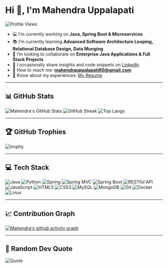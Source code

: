 # Hi 👋, I'm Mahendra Uppalapati

![Profile Views](https://komarev.com/ghpvc/?username=mahi123&label=Profile%20views&color=0e75b6&style=flat)

- 💻 I’m currently working on **Java, Spring Boot & Microservices**  
- 📚 I’m currently learning **Advanced Software Architecture Looping, Relational Database Design, Data Munging**  
- 🤝 I’m looking to collaborate on **Enterprise Java Applications & Full Stack Projects**  
- 📝 I occasionally share insights and code snippets on [LinkedIn](https://www.linkedin.com/in/mahi123/)  
- 📧 How to reach me: **mahendrauppalapati60@gmail.com**  
- 📄 Know about my experiences: [My Resume](https://drive.google.com/file/d/10aSHmnRoR5BLTfFg4XtwvZ5Qwi4FdumM/view?usp=sharing)  

---

## 📊 GitHub Stats

![Mahendra's GitHub Stats](https://github-readme-stats.vercel.app/api?username=mahi123&show_icons=true&theme=radical)
![GitHub Streak](https://github-readme-streak-stats.herokuapp.com/?user=mahi123&theme=radical)
![Top Langs](https://github-readme-stats.vercel.app/api/top-langs/?username=mahi123&layout=compact&theme=radical)

---

## 🏆 GitHub Trophies
![trophy](https://github-profile-trophy.vercel.app/?username=mahi123&theme=radical&margin-w=15&margin-h=15)

---

## 💻 Tech Stack
![Java](https://img.shields.io/badge/Java-ED8B00?style=for-the-badge&logo=openjdk&logoColor=white)
![Python](https://img.shields.io/badge/Python-3776AB?style=for-the-badge&logo=python&logoColor=white)
![Spring](https://img.shields.io/badge/Spring-6DB33F?style=for-the-badge&logo=spring&logoColor=white)
![Spring MVC](https://img.shields.io/badge/Spring%20MVC-6DB33F?style=for-the-badge&logo=spring&logoColor=white)
![Spring Boot](https://img.shields.io/badge/Spring%20Boot-6DB33F?style=for-the-badge&logo=springboot&logoColor=white)
![RESTful API](https://img.shields.io/badge/RESTful%20API-02569B?style=for-the-badge&logo=api&logoColor=white)
![JavaScript](https://img.shields.io/badge/JavaScript-323330?style=for-the-badge&logo=javascript&logoColor=F7DF1E)
![HTML5](https://img.shields.io/badge/HTML5-E34F26?style=for-the-badge&logo=html5&logoColor=white)
![CSS3](https://img.shields.io/badge/CSS3-1572B6?style=for-the-badge&logo=css3&logoColor=white)
![MySQL](https://img.shields.io/badge/MySQL-005C84?style=for-the-badge&logo=mysql&logoColor=white)
![MongoDB](https://img.shields.io/badge/MongoDB-4EA94B?style=for-the-badge&logo=mongodb&logoColor=white)
![Git](https://img.shields.io/badge/Git-F05032?style=for-the-badge&logo=git&logoColor=white)
![Docker](https://img.shields.io/badge/Docker-2496ED?style=for-the-badge&logo=docker&logoColor=white)
![Linux](https://img.shields.io/badge/Linux-FCC624?style=for-the-badge&logo=linux&logoColor=black)

---

## 📈 Contribution Graph
[![Mahendra's github activity graph](https://github-readme-activity-graph.vercel.app/graph?username=mahi123&bg_color=0d1117&color=ffffff&line=5BCDEC&point=FFFFFF&area=true&hide_border=true)](https://github.com/ashutosh00710/github-readme-activity-graph)

---

## 💬 Random Dev Quote
![Quote](https://quotes-github-readme.vercel.app/api?type=horizontal&theme=radical)
